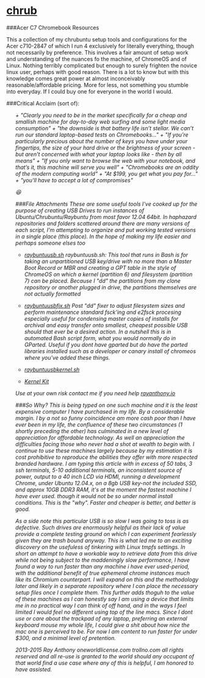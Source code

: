[chrub](http://rayantony.github.io/chrub)
=========================================

###Acer C7 Chromebook Resources


This a collection of my chrubuntu setup tools and configurations for the Acer c710-2847 of which I run 4 exclusively for literally everything, though not necessarily by preference. This involves a fair amount of setup work and understanding of the nuances fo the machine, of ChromeOS and of Linux. Nothing terribly complicated but enough to surely frighten the novice linux user, perhaps with good reason. There is a lot to know but with this knowledge comes great power at almost inconceivably reasonable/affordable pricing. More for less, not something you stumble into everyday. If I could buy one for everyone in the world I would. 

###Critical Acclaim (sort of):
<ul><i>
+ "Clearly you need to be in the market specifically for a cheap and smallish machine for day-to-day web surfing and some light media consumption"
+ "the downside is that battery life isn’t stellar. We can’t run our standard laptop-based tests on Chromebooks..."
+ "If you’re particularly precious about the number of keys you have under your fingertips, the size of your hard drive or the brightness of your screen - but aren’t concerned with what your laptop looks like - then by all means"
+ "If you only want to browse the web with your notebook, and that’s it, this machine will serve you well"
+ "Chromebooks are an oddity of the modern computing world"
+ "At $199, you get what you pay for..."
+ "you'll have to accept a lot of compromises"

:laughing:

###File Attachments 
These are some useful tools I've cooked up for the purpose of creating USB Drives to run instances of Ubuntu/Chrubuntu/Raybuntu from most favor 12.04 64bit. In haphazard repositories and folders scattered around there are many versions of each script, I'm attempting to organize and put working tested versions in a single place (this place). In the hope of making my life easier and perhaps someone elses too

+ [raybuntuusb.sh](raybuntuusb.sh)
raybuntuusb.sh: This tool that runs in Bash is for taking an unpartitioned USB key/drive with no more than a Master Boot Record or MBR and creating a GPT table in the style of ChromeOS on which a kernel (partition 6) and filesystem (partition 7) can be placed. Because I "dd" the partitions from my clone repository or another plugged in drive, the partitions themselves are not actually formatted

+ [raybuntuusbfix.sh](raybuntuusbfix.sh)
Post "dd" fixer to adjust filesystem sizes and perform maintenance standard fsck'ing and e2fsck procesing especially useful for condensing master copies of installs for archival and easy transfer onto smallest, cheapest possible USB should that ever be a desired action. In a nutshell this is in automated Bash script form, what you would normally do in GParted. Useful if you dont have gparted but do have the parted libraries installed such as a developer or canary install of chromeos where you've added these things. 

+ [raybuntuusbkernel.sh](raybuntuusbkernel.sh)

+ [Kernel Kit](./kernel_kit/)

Use at your own risk contact me if you need help [rayanthony.io](//rayanthony.io)


###So Why?
This is being typed on one such machine and it is the least expensive computer I have purchased in my life. By a considerable margin. I by a not so funny coincidence am more cash poor than I have ever been in my life, the confluence of these two circumstances (1 shortly preceding the other) has culminated in a new level of appreciation for affordable technology. As well an appreciation the difficulties facing those who never had a shot at wealth to begin with. I continue to use these machines largely because by my estimation it is cost prohibitive to reproduce the abilities they offer with more respected branded hardware. I am typing this article with in excess of 50 tabs, 3 ssh terminals, 5-10 additional terminals, an inconsistent source of power, output to a 40 inch LCD via HDMI, running a development Chrome, under Ubuntu 12.04.x, on a 8gb USB key-not the included SSD, and approx 10GB DDR3 RAM, it's at the moment the fastest machine I have ever used. though it would not be so under normal install conditions. This is the "why". Faster and cheaper is better, and better is good.

As a side note this particular USB is so slow I was going to toss is as defective. Such drives are enormously helpful as their lack of value provide a complete testing ground on which I can experiment fearlessly given they are trash bound anyway. This is what led me to an exciting discovery on the usefuless of tinkering with Linux tmpfs settings. In short an attempt to have a workable way to retrieve data from this drive while not being subject to the maddeningly slow performance, I have found a way to run faster than any machine i have ever used-period, with the additional benefit of true ephemeral chrome instances much like its Chromium counterpart. I will expand on this and the methodology later and likely in a separate repository where I can place the necessary setup files once I complete them. This further adds thoguh to the value of these machines as I can honestly say I am using a device that limits me in no practical way I can think of off hand, and in the ways I feel limited I would feel no different using top of the line macs. Since I dont use or care about the trackpad of any laptop, preferring an external keyboard mouse my whole life, I could give a shit about how nice the mac one is perceived to be. For now I am content to run faster for under $300, and a minimal level of pretention. 


2013-2015 Ray Anthony oneworldlicense.com trollno.com all rights reserved and all re-use is granted to the world should any occupant of that world find a use case where any of this is helpful, I am honored to have assisted.    
